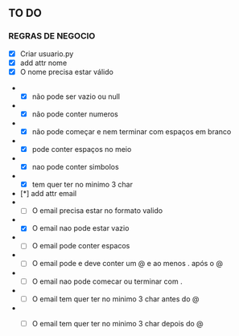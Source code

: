 ## TO DO

### REGRAS DE NEGOCIO
- [X] Criar usuario.py
- [X] add attr nome
- [X] O nome precisa estar válido
- - [X] não pode ser vazio ou  null
- - [X] não pode conter numeros
- - [X] não pode começar e nem terminar com espaços em branco
- - [X] pode conter espaços no meio
- - [X] nao pode conter simbolos
- - [X] tem quer ter no minimo 3 char
- [*] add attr email
- - [ ] O email precisa estar no formato valido
- - [X] O email nao pode estar vazio
- - [ ] O email pode conter espacos
- - [ ] O email pode e deve conter um @ e ao menos . após o @
- - [ ] O email nao pode comecar ou terminar com .
- - [ ] O email tem quer ter no minimo 3 char antes do @
- - [ ] O email tem quer ter no minimo 3 char depois do @

